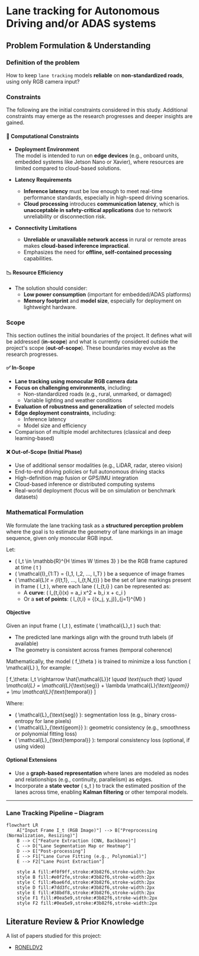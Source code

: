 # **Lane tracking for Autonomous Driving and/or ADAS systems**

## **Problem Formulation & Understanding**

### **Definition of the problem**

How to keep `lane tracking` models **reliable** on **non-standardized roads**, using only RGB camera input?
### **Constraints**

The following are the initial constraints considered in this study. Additional constraints may emerge as the research progresses and deeper insights are gained.

#### 🔧 **Computational Constraints**
- **Deployment Environment**  
  The model is intended to run on **edge devices** (e.g., onboard units, embedded systems like Jetson Nano or Xavier), where resources are limited compared to cloud-based solutions.

- **Latency Requirements**  
  - **Inference latency** must be low enough to meet real-time performance standards, especially in high-speed driving scenarios.  
  - **Cloud processing** introduces **communication latency**, which is **unacceptable in safety-critical applications** due to network unreliability or disconnection risk.

- **Connectivity Limitations**  
  - **Unreliable or unavailable network access** in rural or remote areas makes **cloud-based inference impractical**.  
  - Emphasizes the need for **offline, self-contained processing** capabilities.

#### 📉 **Resource Efficiency**
- The solution should consider:
  - **Low power consumption** (important for embedded/ADAS platforms)  
  - **Memory footprint** and **model size**, especially for deployment on lightweight hardware.

### **Scope**

This section outlines the initial boundaries of the project. It defines what will be addressed (**in-scope**) and what is currently considered outside the project's scope (**out-of-scope**). These boundaries may evolve as the research progresses.

#### ✅ **In-Scope**
- **Lane tracking using monocular RGB camera data**
- **Focus on challenging environments**, including:
  - Non-standardized roads (e.g., rural, unmarked, or damaged)
  - Variable lighting and weather conditions
- **Evaluation of robustness and generalization** of selected models
- **Edge deployment constraints**, including:
  - Inference latency
  - Model size and efficiency
- Comparison of multiple model architectures (classical and deep learning-based)

#### ❌ **Out-of-Scope (Initial Phase)**
- Use of additional sensor modalities (e.g., LiDAR, radar, stereo vision)
- End-to-end driving policies or full autonomous driving stacks
- High-definition map fusion or GPS/IMU integration
- Cloud-based inference or distributed computing systems
- Real-world deployment (focus will be on simulation or benchmark datasets)

### **Mathematical Formulation**

We formulate the lane tracking task as a **structured perception problem** where the goal is to estimate the geometry of lane markings in an image sequence, given only monocular RGB input.

Let:
- \( I_t \in \mathbb{R}^{H \times W \times 3} \) be the RGB frame captured at time \( t \)
- \( \mathcal{I}_{1:T} = \{I_1, I_2, ..., I_T\} \) be a sequence of image frames
- \( \mathcal{L}_t = \{l_{t,1}, ..., l_{t,N_t}\} \) be the set of lane markings present in frame \( I_t \), where each lane \( l_{t,i} \) can be represented as:
  - A **curve**: \( l_{t,i}(x) = a_i x^2 + b_i x + c_i \)
  - Or a **set of points**: \( l_{t,i} = \{(x_j, y_j)\}_{j=1}^{M} \)

#### **Objective**
Given an input frame \( I_t \), estimate \( \mathcal{L}_t \) such that:
- The predicted lane markings align with the ground truth labels (if available)
- The geometry is consistent across frames (temporal coherence)

Mathematically, the model \( f_\theta \) is trained to minimize a loss function \( \mathcal{L} \), for example:

\[
f_\theta: I_t \rightarrow \hat{\mathcal{L}}_t \quad \text{such that} \quad \mathcal{L} = \mathcal{L}_{\text{seg}} + \lambda \mathcal{L}_{\text{geom}} + \mu \mathcal{L}_{\text{temporal}}
\]

Where:
- \( \mathcal{L}_{\text{seg}} \): segmentation loss (e.g., binary cross-entropy for lane pixels)
- \( \mathcal{L}_{\text{geom}} \): geometric consistency (e.g., smoothness or polynomial fitting loss)
- \( \mathcal{L}_{\text{temporal}} \): temporal consistency loss (optional, if using video)

#### **Optional Extensions**
- Use a **graph-based representation** where lanes are modeled as nodes and relationships (e.g., continuity, parallelism) as edges.
- Incorporate a **state vector** \( s_t \) to track the estimated position of the lanes across time, enabling **Kalman filtering** or other temporal models.

---

### **Lane Tracking Pipeline – Diagram**

```mermaid
flowchart LR
    A["Input Frame I_t (RGB Image)"] --> B["Preprocessing (Normalization, Resizing)"]
    B --> C["Feature Extraction (CNN, Backbone)"]
    C --> D["Lane Segmentation Map or Heatmap"]
    D --> E["Post-processing"]
    E --> F1["Lane Curve Fitting (e.g., Polynomial)"]
    E --> F2["Lane Point Extraction"]

    style A fill:#f0f9ff,stroke:#3b82f6,stroke-width:2px
    style B fill:#e0f2fe,stroke:#3b82f6,stroke-width:2px
    style C fill:#bae6fd,stroke:#3b82f6,stroke-width:2px
    style D fill:#7dd3fc,stroke:#3b82f6,stroke-width:2px
    style E fill:#38bdf8,stroke:#3b82f6,stroke-width:2px
    style F1 fill:#0ea5e9,stroke:#3b82f6,stroke-width:2px
    style F2 fill:#0ea5e9,stroke:#3b82f6,stroke-width:2px
```

## **Literature Review & Prior Knowledge**
A list of papers studied for this project:
- [RONELDV2](./2202.13137v1.pdf)